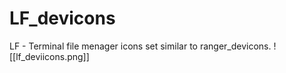 # LF_devicons
LF - Terminal file menager icons set similar to ranger_devicons.
![[lf_deviicons.png]]
